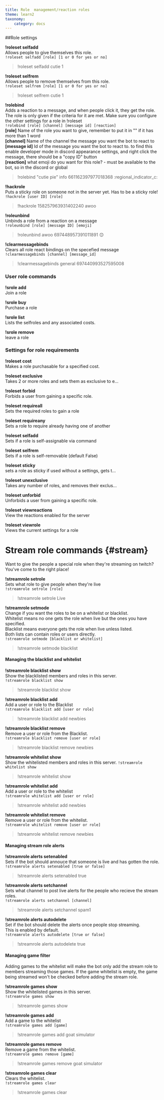 ```yaml
---
title: Role  management/reaction roles
theme: learn2
taxonomy:
    category: docs
---
```



##Role settings

**!roleset selfadd**  
Allows people to give themselves this role.  
`!roleset selfadd [role] [1 or 0 for yes or no]`  
>!roleset selfadd cutie 1

**!roleset selfrem**  
Allows people to remove themselves from this role.  
`!roleset selfrem [role] [1 or 0 for yes or no]`  
>!roleset selfrem cutie 1


**!rolebind**  
Adds a reaction to a message, and when people click it, they get the role.  
The role is only given if the criteria for it are met.
Make sure you configure the other settings for a role in !roleset  
`!rolebind [role] [channel] [message id] [reaction]`   
**[role]** Name of the role you want to give, remember to put it in "" if it has more than 1 word  
**[channel]** Name of the channel the message you want the bot to react to  
**[message id]** Id of the message you want the bot to react to. to find this enable developer mode in discord appearance settings, and right click the message, there should be a "copy ID" button  
**[reaction]** what emoji do you want for this role? - must be available to the bot, so in the discord or global  
>!rolebind "cutie pie" info 661162397977018368 :regional_indicator_c:

**!hackrole**  
Puts a sticky role on someone not in the server yet. Has to be a sticky role!  
`!hackrole [user ID] [role]`  
>!hackrole 158257963931402240 awoo

**!roleunbind**  
Unbinds a role from a reaction on a message  
`!roleunbind [role] [message ID] [emoji]`  
>!roleunbind awoo 697448957391011891 :blush:

**!clearmessagebinds**  
Clears all role react bindings on the specefied message  
`!clearmessagebinds [channel] [message_id]`  
>!clearmessagebinds general 697440993527595008

### User role commands  
**!srole add**  
Join a role  

**!srole buy**  
Purchase a role

**!srole list**  
Lists the selfroles and any associated costs.  

**!srole remove**  
leave a role

### Settings for role requirements
**!roleset cost**  
Makes a role purchasable for a specified cost.  

**!roleset exclusive**  
Takes 2 or more roles and sets them as exclusive to e...  

**!roleset forbid**  
Forbids a user from gaining a specific role.  

**!roleset requireall**  
Sets the required roles to gain a role  

**!roleset requireany**  
Sets a role to require already having one of another  

**!roleset selfadd**  
Sets if a role is self-assignable via command  

**!roleset selfrem**  
Sets if a role is self-removable (default False)  

**!roleset sticky**  
sets a role as sticky if used without a settings, gets t...  

**!roleset unexclusive**  
Takes any number of roles, and removes their exclus...  

**!roleset unforbid**  
Unforbids a user from gaining a specific role.  

**!roleset viewreactions**  
View the reactions enabled for the server  

**!roleset viewrole**  
Views the current settings for a role  


# Stream role commands  {#stream}
Want to give the people a special role when they're streaming on twitch?  
You've come to the right place!  

**!streamrole setrole**  
Sets what role to give people when they're live  
`!streamrole setrole [role]`  
>!streamrole setrole Live

**!streamrole setmode**  
Change if you want the roles to be on a whitelist or blacklist.  
Whitelist means no one gets the role when live but the ones you have specified.  
Blacklist means everyone gets the role when live unless listed.  
Both lists can contain roles or users directly.  
`!streamrole setmode [blacklist or whitelist]`
>!streamrole setmode blacklist

#### Managing the blacklist and whitelist  

**!streamrole blacklist show**  
Show the blacklisted members and roles in this server.  
`!streamrole blacklist show`  
>!streamrole blacklist show

**!streamrole blacklist add**  
Add a user or role to the Blacklist  
`!streamrole blacklist add [user or role]`  
>!streamrole blacklist add newbies

**!streamrole blacklist remove**  
Remove a user or role from the Blacklist.  
`!streamrole blacklist remove [user or role]`  
>!streamrole blacklist remove newbies

**!streamrole whitelist show**  
Show the whitelisted members and roles in this server.
`!streamrole whitelist show`  
>!streamrole whitelist show

**!streamrole whitelist add**  
Add a user or role to the whitelist  
`!streamrole whitelist add [user or role]`  
>!streamrole whitelist add newbies

**!streamrole whitelist remove**  
Remove a user or role from the whitelist.  
`!streamrole whitelist remove [user or role]`  
>!streamrole whitelist remove newbies

#### Managing stream role alerts

**!streamrole alerts setenabled**  
Sets if the bot should annouce that someone is live and has gotten the role.  
`!streamrole alerts setenabled [true or false]`  
>!streamrole alerts setenabled true

**!streamrole alerts setchannel**  
Sets what channel to post live alerts for the people who recieve the stream roles.  
`!streamrole alerts setchannel [channel]`  
>!streamrole alerts setchannel spam1

**!streamrole alerts autodelete**  
Set if the bot should delete the alerts once people stop streaming.  
This is enabled by default.  
`!streamrole alerts autodelete [true or false]`  
>!streamrole alerts autodelete true

#### Managing game filter

Adding games to the whitelist will make the bot only add the stream role
to members streaming those games. If the game whitelist is empty, the
game being streamed won't be checked before adding the stream role.

**!streamrole games show**  
Show the whitelisted games in this server.  
`!streamrole games show`  
>!streamrole games show

**!streamrole games add**  
Add a game to the whitelist  
`!streamrole games add [game]`  
>!streamrole games add goat simulator

**!streamrole games remove**  
Remove a game from the whitelist.  
`!streamrole games remove [game]`  
>!streamrole games remove goat simulator

**!streamrole games clear**  
Clears the whitelist.    
`!streamrole games clear`  
>!streamrole games clear

